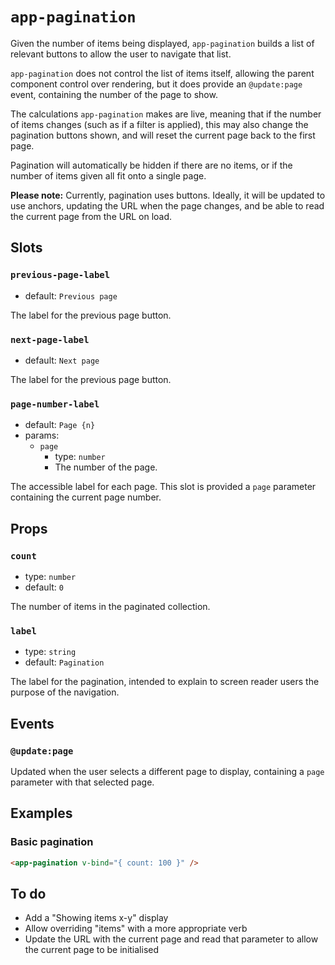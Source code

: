 # `app-pagination`

Given the number of items being displayed, `app-pagination` builds a list of relevant buttons to allow the user to navigate that list.

`app-pagination` does not control the list of items itself, allowing the parent component control over rendering, but it does provide an `@update:page` event, containing the number of the page to show.

The calculations `app-pagination` makes are live, meaning that if the number of items changes (such as if a filter is applied), this may also change the pagination buttons shown, and will reset the current page back to the first page.

Pagination will automatically be hidden if there are no items, or if the number of items given all fit onto a single page.

**Please note:** Currently, pagination uses buttons. Ideally, it will be updated to use anchors, updating the URL when the page changes, and be able to read the current page from the URL on load.

## Slots

### `previous-page-label`

- default: `Previous page`

The label for the previous page button.

### `next-page-label`

- default: `Next page`

The label for the previous page button.

### `page-number-label`

- default: `Page {n}`
- params:
  - `page`
    - type: `number`
    - The number of the page.

The accessible label for each page. This slot is provided a `page` parameter containing the current page number.

## Props

### `count`

- type: `number`
- default: `0`

The number of items in the paginated collection.

### `label`

- type: `string`
- default: `Pagination`

The label for the pagination, intended to explain to screen reader users the purpose of the navigation.

## Events

### `@update:page`

Updated when the user selects a different page to display, containing a `page` parameter with that selected page.

## Examples

### Basic pagination

```html
<app-pagination v-bind="{ count: 100 }" />
```

## To do

- Add a "Showing items x-y" display
- Allow overriding "items" with a more appropriate verb
- Update the URL with the current page and read that parameter to allow the current page to be initialised
